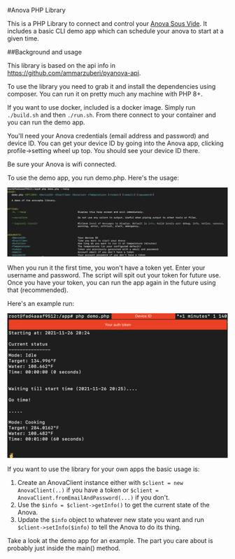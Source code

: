 #Anova PHP Library

This is a PHP Library to connect and control your
<a href="https://anovaculinary.com">Anova Sous Vide</a>. It includes a basic CLI demo app
which can schedule your anova to start at a given time.

##Background and usage

This library is based on the api info in https://github.com/ammarzuberi/pyanova-api.

To use the library you need to grab it and install the dependencies using composer. 
You can run it on pretty much any machine with PHP 8+. 

If you want to use docker, included is a docker image.
Simply run `./build.sh` and then `./run.sh`. From there
connect to your container and you can run the demo app.

You'll need your Anova credentials (email address and password)
and device ID. You can get your device ID by going into the 
Anova app, clicking profile->setting wheel up top. You
should see your device ID there. 

Be sure your Anova is wifi connected.

To use the demo app, you run demo.php. Here's the usage:

![help page for the demo](https://github.com/rizwanjiwan/anovaphp/raw/main/demo-help.png)

When you run it the first time, you won't have a token yet.
Enter your username and password. The script will spit out
your token for future use. Once you have your token, you can 
run the app again in the future using that (recommended).

Here's an example run:

![example run for the demo](https://github.com/rizwanjiwan/anovaphp/raw/main/demo.png)

If you want to use the library for your own apps the basic usage is:

1. Create an AnovaClient instance either with `$client = new AnovaClient(..)` if you have a token or `$client = AnovaClient.fromEmailAndPassword(...)` if you don't.
2. Use the `$info = $client->getInfo()` to get the current state of the Anova.
3. Update the `$info` object to whatever new state you want and run `$client->setInfo($info)` to tell the Anova to do its thing.

Take a look at the demo app for an example. The part you care about is probably just inside the main() method.
